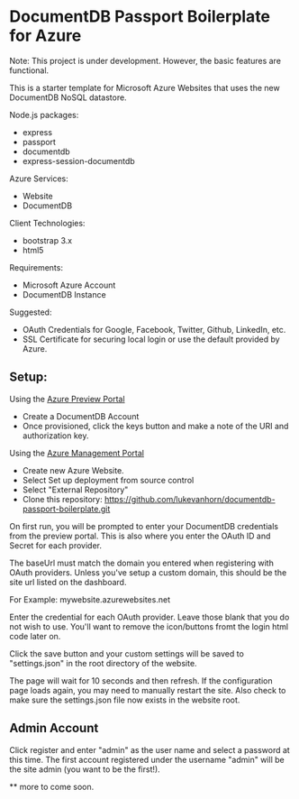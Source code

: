 ﻿DocumentDB Passport Boilerplate for Azure
=========================================

Note:  This project is under development.  However, the basic features are functional.  

This is a starter template for Microsoft Azure Websites that uses the new DocumentDB NoSQL datastore.

Node.js packages:

* express 
* passport
* documentdb
* express-session-documentdb

Azure Services:

* Website
* DocumentDB

Client Technologies:

* bootstrap 3.x
* html5

Requirements:

* Microsoft Azure Account
* DocumentDB Instance

Suggested:

* OAuth Credentials for Google, Facebook, Twitter, Github, LinkedIn, etc. 
* SSL Certificate for securing local login or use the default provided by Azure.


## Setup:

Using the [Azure Preview Portal](http://portal.azure.com)

* Create a DocumentDB Account
* Once provisioned, click the keys button and make a note of the URI and authorization key.

Using the [Azure Management Portal](https://manage.windowsazure.com/)

* Create new Azure Website.  
* Select Set up deployment from source control
* Select "External Repository"
* Clone this repository: https://github.com/lukevanhorn/documentdb-passport-boilerplate.git

On first run, you will be prompted to enter your DocumentDB credentials from the preview portal.  This is also where you enter the OAuth ID and Secret for each provider.

The baseUrl must match the domain you entered when registering with OAuth providers.  Unless you've setup a custom domain, this should be the site url listed on the dashboard. 

For Example: mywebsite.azurewebsites.net

Enter the credential for each OAuth provider.  Leave those blank that you do not wish to use.  You'll want to remove the icon/buttons fromt the login html code later on. 

Click the save button and your custom settings will be saved to "settings.json" in the root directory of the website.

The page will wait for 10 seconds and then refresh.  If the configuration page loads again, you may need to manually restart the site.  Also check to make sure the settings.json file now exists in the website root.

## Admin Account

Click register and enter "admin" as the user name and select a password at this time.  The first account registered under the username "admin" will be the site admin (you want to be the first!).  

** more to come soon.
